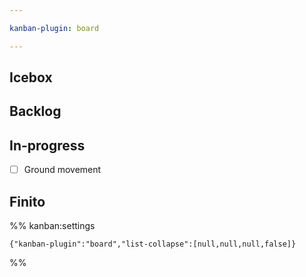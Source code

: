 ```yaml
---

kanban-plugin: board

---
```


## Icebox



## Backlog



## In-progress

- [ ] Ground movement


## Finito





%% kanban:settings
```
{"kanban-plugin":"board","list-collapse":[null,null,null,false]}
```
%%